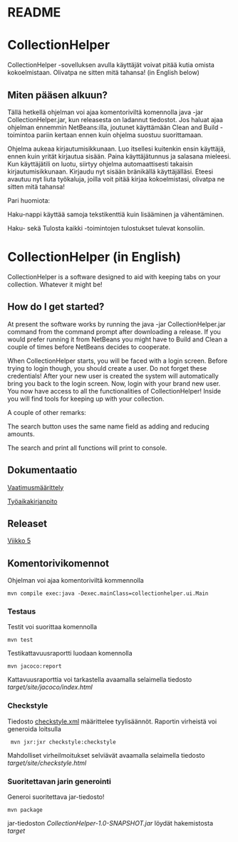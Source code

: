 # README

# CollectionHelper
CollectionHelper -sovelluksen avulla käyttäjät voivat pitää kutia omista kokoelmistaan. Olivatpa ne sitten mitä tahansa! (in English below)

## Miten pääsen alkuun?
Tällä hetkellä ohjelman voi ajaa komentoriviltä komennolla java -jar CollectionHelper.jar, kun releasesta on ladannut tiedostot. Jos haluat ajaa ohjelman ennemmin NetBeans:illa, joutunet käyttämään Clean and Build -toimintoa pariin kertaan ennen kuin ohjelma suostuu suorittamaan.

Ohjelma aukeaa kirjautumisikkunaan. Luo itsellesi kuitenkin ensin käyttäjä, ennen kuin yrität kirjautua sisään. Paina käyttäjätunnus ja salasana mieleesi. Kun käyttäjätili on luotu, siirtyy ohjelma automaattisesti takaisin kirjautumisikkunaan. Kirjaudu nyt sisään bränikällä käyttäjälläsi. Eteesi avautuu nyt liuta työkaluja, joilla voit pitää kirjaa kokoelmistasi, olivatpa ne sitten mitä tahansa!

Pari huomiota:

Haku-nappi käyttää samoja tekstikenttiä kuin lisääminen ja vähentäminen.

Haku- sekä Tulosta kaikki -toimintojen tulostukset tulevat konsoliin.

# CollectionHelper (in English)
CollectionHelper is a software designed to aid with keeping tabs on your collection. Whatever it might be!

## How do I get started?
At present the software works by running the java -jar CollectionHelper.jar command from the command prompt after downloading a release. If you would prefer running it from NetBeans you might have to Build and Clean a couple of times before NetBeans decides to cooperate.

When CollectionHelper starts, you will be faced with a login screen. Before trying to login though, you should create a user. Do not forget these credentials! After your new user is created the system will automatically bring you back to the login screen. Now, login with your brand new user. You now have access to all the functionalities of CollectionHelper! Inside you will find tools for keeping up with your collection.

A couple of other remarks: 

The search button uses the same name field as adding and reducing amounts.

The search and print all functions will print to console.


## Dokumentaatio
[Vaatimusmäärittely](https://github.com/ljunjoel/ot-harjoitustyo/blob/master/dokumentaatio/maarittelydokumentti.md)

[Työaikakirjanpito](https://github.com/ljunjoel/ot-harjoitustyo/blob/master/dokumentaatio/tyoaikakirjanpito.md)


## Releaset
[Viikko 5](https://github.com/ljunjoel/ot-harjoitustyo/tree/viikko5)

## Komentorivikomennot
Ohjelman voi ajaa komentoriviltä kommennolla
```
mvn compile exec:java -Dexec.mainClass=collectionhelper.ui.Main
```
### Testaus
Testit voi suorittaa komennolla
```
mvn test
```
Testikattavuusraportti luodaan komennolla
```
mvn jacoco:report
```
Kattavuusraporttia voi tarkastella avaamalla selaimella tiedosto _target/site/jacoco/index.html_
### Checkstyle
Tiedosto [checkstyle.xml](https://github.com/ljunjoel/ot-harjoitustyo/blob/master/CollectionHelper/checkstyle.xml) määrittelee tyylisäännöt. Raportin virheistä voi generoida loitsulla
```
 mvn jxr:jxr checkstyle:checkstyle
```

Mahdolliset virheilmoitukset selviävät avaamalla selaimella tiedosto _target/site/checkstyle.html_
### Suoritettavan jarin generointi

Generoi suoritettava jar-tiedosto!
```
mvn package
```
jar-tiedoston _CollectionHelper-1.0-SNAPSHOT.jar_ löydät hakemistosta _target_
